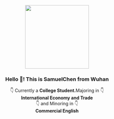 <p align="center" width="300">
   <img align="center" width="200" src="https://avatars.githubusercontent.com/u/65054820?v=4" />
   <h3 align="center">Hello 👋! This is SamuelChen from Wuhan</h3>
</p>


<p align="center">👇 Currently a <strong>College Student.</strong>Majoring in 👇 <br /><strong>International Economy and Trade </strong><br />👇 and Minoring in 👇<br /><strong>Commercial English </strong></p>


